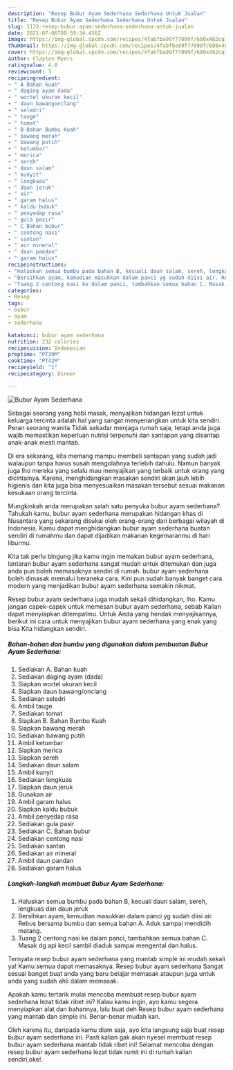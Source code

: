 ```yaml
---
description: "Resep Bubur Ayam Sederhana Sederhana Untuk Jualan"
title: "Resep Bubur Ayam Sederhana Sederhana Untuk Jualan"
slug: 1133-resep-bubur-ayam-sederhana-sederhana-untuk-jualan
date: 2021-07-06T08:59:34.456Z
image: https://img-global.cpcdn.com/recipes/4fabfba99f77099f/680x482cq70/bubur-ayam-sederhana-foto-resep-utama.jpg
thumbnail: https://img-global.cpcdn.com/recipes/4fabfba99f77099f/680x482cq70/bubur-ayam-sederhana-foto-resep-utama.jpg
cover: https://img-global.cpcdn.com/recipes/4fabfba99f77099f/680x482cq70/bubur-ayam-sederhana-foto-resep-utama.jpg
author: Clayton Myers
ratingvalue: 4.8
reviewcount: 3
recipeingredient:
- " A Bahan kuah"
- " daging ayam dada"
- " wortel ukuran kecil"
- " daun bawangonclang"
- " seledri"
- " tauge"
- " tomat"
- " B Bahan Bumbu Kuah"
- " bawang merah"
- " bawang putih"
- " ketumbar"
- " merica"
- " sereh"
- " daun salam"
- " kunyit"
- " lengkuas"
- " daun jeruk"
- " air"
- " garam halus"
- " kaldu bubuk"
- " penyedap rasa"
- " gula pasir"
- " C Bahan bubur"
- " centong nasi"
- " santan"
- " air mineral"
- " daun pandan"
- " garam halus"
recipeinstructions:
- "Haluskan semua bumbu pada bahan B, kecuali daun salam, sereh, lengkuas dan daun jeruk"
- "Bersihkan ayam, kemudian masukkan dalam panci yg sudah diisi air. Rebus bersama bumbu dan semua bahan A. Aduk sampai mendidih matang."
- "Tuang 2 centong nasi ke dalam panci, tambahkan semua bahan C. Masak dg api kecil sambil diaduk sampai mengental dan halus."
categories:
- Resep
tags:
- bubur
- ayam
- sederhana

katakunci: bubur ayam sederhana 
nutrition: 232 calories
recipecuisine: Indonesian
preptime: "PT39M"
cooktime: "PT42M"
recipeyield: "1"
recipecategory: Dinner

---
```



![Bubur Ayam Sederhana](https://img-global.cpcdn.com/recipes/4fabfba99f77099f/680x482cq70/bubur-ayam-sederhana-foto-resep-utama.jpg)

Sebagai seorang yang hobi masak, menyajikan hidangan lezat untuk keluarga tercinta adalah hal yang sangat menyenangkan untuk kita sendiri. Peran seorang  wanita Tidak sekadar menjaga rumah saja, tetapi anda juga wajib memastikan keperluan nutrisi terpenuhi dan santapan yang disantap anak-anak mesti mantab.

Di era  sekarang, kita memang mampu membeli santapan yang sudah jadi walaupun tanpa harus susah mengolahnya terlebih dahulu. Namun banyak juga lho mereka yang selalu mau menyajikan yang terbaik untuk orang yang dicintainya. Karena, menghidangkan masakan sendiri akan jauh lebih higienis dan kita juga bisa menyesuaikan masakan tersebut sesuai makanan kesukaan orang tercinta. 



Mungkinkah anda merupakan salah satu penyuka bubur ayam sederhana?. Tahukah kamu, bubur ayam sederhana merupakan hidangan khas di Nusantara yang sekarang disukai oleh orang-orang dari berbagai wilayah di Indonesia. Kamu dapat menghidangkan bubur ayam sederhana buatan sendiri di rumahmu dan dapat dijadikan makanan kegemaranmu di hari liburmu.

Kita tak perlu bingung jika kamu ingin memakan bubur ayam sederhana, lantaran bubur ayam sederhana sangat mudah untuk ditemukan dan juga anda pun boleh memasaknya sendiri di rumah. bubur ayam sederhana boleh dimasak memalui beraneka cara. Kini pun sudah banyak banget cara modern yang menjadikan bubur ayam sederhana semakin nikmat.

Resep bubur ayam sederhana juga mudah sekali dihidangkan, lho. Kamu jangan capek-capek untuk memesan bubur ayam sederhana, sebab Kalian dapat menyiapkan ditempatmu. Untuk Anda yang hendak menyajikannya, berikut ini cara untuk menyajikan bubur ayam sederhana yang enak yang bisa Kita hidangkan sendiri.

<!--inarticleads1-->

##### Bahan-bahan dan bumbu yang digunakan dalam pembuatan Bubur Ayam Sederhana:

1. Sediakan  A. Bahan kuah
1. Sediakan  daging ayam (dada)
1. Siapkan  wortel ukuran kecil
1. Siapkan  daun bawang/onclang
1. Sediakan  seledri
1. Ambil  tauge
1. Sediakan  tomat
1. Siapkan  B. Bahan Bumbu Kuah
1. Siapkan  bawang merah
1. Sediakan  bawang putih
1. Ambil  ketumbar
1. Siapkan  merica
1. Siapkan  sereh
1. Sediakan  daun salam
1. Ambil  kunyit
1. Sediakan  lengkuas
1. Siapkan  daun jeruk
1. Gunakan  air
1. Ambil  garam halus
1. Siapkan  kaldu bubuk
1. Ambil  penyedap rasa
1. Sediakan  gula pasir
1. Sediakan  C. Bahan bubur
1. Sediakan  centong nasi
1. Sediakan  santan
1. Sediakan  air mineral
1. Ambil  daun pandan
1. Sediakan  garam halus




<!--inarticleads2-->

##### Langkah-langkah membuat Bubur Ayam Sederhana:

1. Haluskan semua bumbu pada bahan B, kecuali daun salam, sereh, lengkuas dan daun jeruk
1. Bersihkan ayam, kemudian masukkan dalam panci yg sudah diisi air. Rebus bersama bumbu dan semua bahan A. Aduk sampai mendidih matang.
1. Tuang 2 centong nasi ke dalam panci, tambahkan semua bahan C. Masak dg api kecil sambil diaduk sampai mengental dan halus.




Ternyata resep bubur ayam sederhana yang mantab simple ini mudah sekali ya! Kamu semua dapat memasaknya. Resep bubur ayam sederhana Sangat sesuai banget buat anda yang baru belajar memasak ataupun juga untuk anda yang sudah ahli dalam memasak.

Apakah kamu tertarik mulai mencoba membuat resep bubur ayam sederhana lezat tidak ribet ini? Kalau kamu ingin, ayo kamu segera menyiapkan alat dan bahannya, lalu buat deh Resep bubur ayam sederhana yang mantab dan simple ini. Benar-benar mudah kan. 

Oleh karena itu, daripada kamu diam saja, ayo kita langsung saja buat resep bubur ayam sederhana ini. Pasti kalian gak akan nyesel membuat resep bubur ayam sederhana mantab tidak ribet ini! Selamat mencoba dengan resep bubur ayam sederhana lezat tidak rumit ini di rumah kalian sendiri,oke!.

